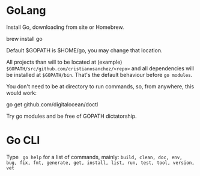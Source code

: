 # GoLang

Install Go, downloading from site or Homebrew.

  brew install go

Default $GOPATH is $HOME/go, you may change that location.

All projects than will to be located at (example) `$GOPATH/src/github.com/cristianosanchez/<repo>` and all dependencies will be installed at `$GOPATH/bin`. That's the default behaviour before `go modules`.

You don't need to be at directory to run commands, so, from anywhere, this would work:

  go get github.com/digitalocean/doctl

Try go modules and be free of GOPATH dictatorship.

# Go CLI

Type ``` go help``` for a list of commands, mainly: ```build, clean, doc, env, bug, fix, fmt, generate, get, install, list, run, test, tool, version, vet```

